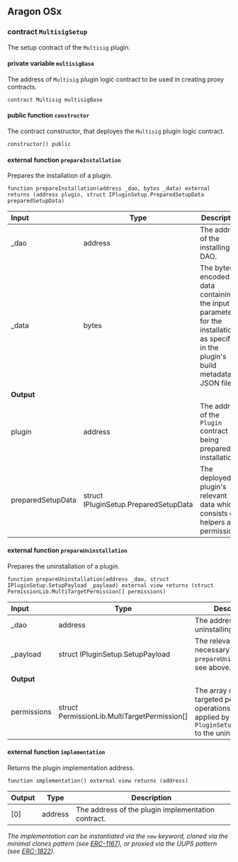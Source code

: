 ## Aragon OSx

###  contract `MultisigSetup`

The setup contract of the `Multisig` plugin.

#### private variable `multisigBase`

The address of `Multisig` plugin logic contract to be used in creating proxy contracts.

```solidity
contract Multisig multisigBase 
```

#### public function `constructor`

The contract constructor, that deployes the `Multisig` plugin logic contract.

```solidity
constructor() public 
```

#### external function `prepareInstallation`

Prepares the installation of a plugin.

```solidity
function prepareInstallation(address _dao, bytes _data) external returns (address plugin, struct IPluginSetup.PreparedSetupData preparedSetupData) 
```

| Input | Type | Description |
|:----- | ---- | ----------- |
| _dao | address | The address of the installing DAO. |
| _data | bytes | The bytes-encoded data containing the input parameters for the installation as specified in the plugin's build metadata JSON file. |
| **Output** | |
| plugin | address | The address of the `Plugin` contract being prepared for installation. |
| preparedSetupData | struct IPluginSetup.PreparedSetupData | The deployed plugin's relevant data which consists of helpers and permissions. |

#### external function `prepareUninstallation`

Prepares the uninstallation of a plugin.

```solidity
function prepareUninstallation(address _dao, struct IPluginSetup.SetupPayload _payload) external view returns (struct PermissionLib.MultiTargetPermission[] permissions) 
```

| Input | Type | Description |
|:----- | ---- | ----------- |
| _dao | address | The address of the uninstalling DAO. |
| _payload | struct IPluginSetup.SetupPayload | The relevant data necessary for the `prepareUninstallation`. see above. |
| **Output** | |
| permissions | struct PermissionLib.MultiTargetPermission[] | The array of multi-targeted permission operations to be applied by the `PluginSetupProcessor` to the uninstalling DAO. |

#### external function `implementation`

Returns the plugin implementation address.

```solidity
function implementation() external view returns (address) 
```

| Output | Type | Description |
| ------ | ---- | ----------- |
| [0] | address | The address of the plugin implementation contract. |

*The implementation can be instantiated via the `new` keyword, cloned via the minimal clones pattern (see [ERC-1167](https://eips.ethereum.org/EIPS/eip-1167)), or proxied via the UUPS pattern (see [ERC-1822](https://eips.ethereum.org/EIPS/eip-1822)).*


